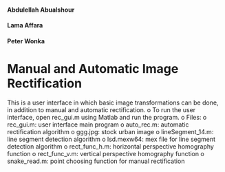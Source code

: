#### Abdulellah Abualshour

#### Lama Affara

#### Peter Wonka

# Manual and Automatic Image Rectification
This is a user interface in which basic image transformations can be done, in addition to manual and automatic rectification.
o To run the user interface, open rec_gui.m using Matlab and run the program.
  o Files:
    o rec_gui.m: user interface main program
    o auto_rec.m: automatic rectification algorithm
    o ggg.jpg: stock urban image
    o lineSegment_14.m: line segment detection algorithm
    o lsd.mexw64: mex file for line segment detection algorithm
    o rect_func_h.m: horizontal perspective homography function
    o rect_func_v.m: vertical perspective homography function
    o snake_read.m: point choosing function for manual rectification
